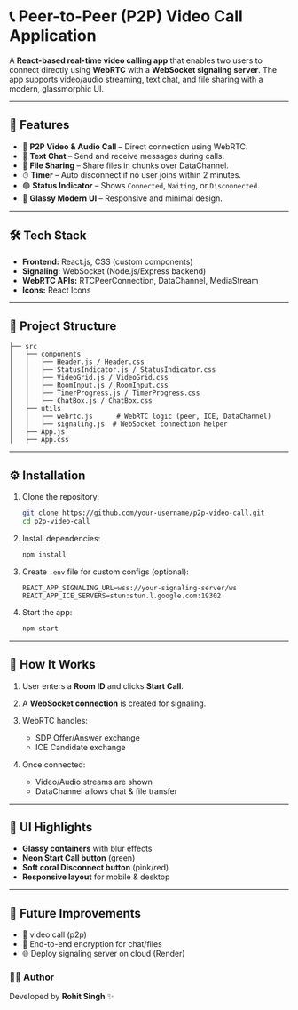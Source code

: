 # 📞 Peer-to-Peer (P2P) Video Call Application

A **React-based real-time video calling app** that enables two users to connect directly using **WebRTC** with a **WebSocket signaling server**. The app supports video/audio streaming, text chat, and file sharing with a modern, glassmorphic UI.

---

## 🚀 Features

* 🎥 **P2P Video & Audio Call** – Direct connection using WebRTC.
* 💬 **Text Chat** – Send and receive messages during calls.
* 📂 **File Sharing** – Share files in chunks over DataChannel.
* ⏱ **Timer** – Auto disconnect if no user joins within 2 minutes.
* 🟢 **Status Indicator** – Shows `Connected`, `Waiting`, or `Disconnected`.
* 🎨 **Glassy Modern UI** – Responsive and minimal design.

---

## 🛠 Tech Stack

* **Frontend:** React.js, CSS (custom components)
* **Signaling:** WebSocket (Node.js/Express backend)
* **WebRTC APIs:** RTCPeerConnection, DataChannel, MediaStream
* **Icons:** React Icons

---

## 📂 Project Structure

```
├── src
│   ├── components
│   │   ├── Header.js / Header.css
│   │   ├── StatusIndicator.js / StatusIndicator.css
│   │   ├── VideoGrid.js / VideoGrid.css
│   │   ├── RoomInput.js / RoomInput.css
│   │   ├── TimerProgress.js / TimerProgress.css
│   │   ├── ChatBox.js / ChatBox.css 
│   ├── utils
│   │   ├── webrtc.js      # WebRTC logic (peer, ICE, DataChannel)
│   │   ├── signaling.js  # WebSocket connection helper
│   ├── App.js
│   ├── App.css
```

---

## ⚙️ Installation

1. Clone the repository:

   ```bash
   git clone https://github.com/your-username/p2p-video-call.git
   cd p2p-video-call
   ```

2. Install dependencies:

   ```bash
   npm install
   ```

3. Create `.env` file for custom configs (optional):

   ```env
   REACT_APP_SIGNALING_URL=wss://your-signaling-server/ws
   REACT_APP_ICE_SERVERS=stun:stun.l.google.com:19302
   ```

4. Start the app:

   ```bash
   npm start
   ```

---

## 📡 How It Works

1. User enters a **Room ID** and clicks **Start Call**.
2. A **WebSocket connection** is created for signaling.
3. WebRTC handles:

   * SDP Offer/Answer exchange
   * ICE Candidate exchange
4. Once connected:

   * Video/Audio streams are shown
   * DataChannel allows chat & file transfer

---

## 🎨 UI Highlights

* **Glassy containers** with blur effects
* **Neon Start Call button** (green)
* **Soft coral Disconnect button** (pink/red)
* **Responsive layout** for mobile & desktop

---

## 🔮 Future Improvements

* 📱 video call (p2p)
* 🔐 End-to-end encryption for chat/files
* 🌐 Deploy signaling server on cloud (Render)


### 👨‍💻 Author

Developed by **Rohit Singh** ✨
